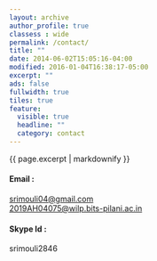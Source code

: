 ```yaml
---
layout: archive
author_profile: true
classess : wide
permalink: /contact/
title: ""
date: 2014-06-02T15:05:16-04:00
modified: 2016-01-04T16:38:17-05:00
excerpt: ""
ads: false
fullwidth: true
tiles: true
feature:
  visible: true
  headline: ""
  category: contact
---
```


{{ page.excerpt | markdownify }}

#### Email :
 [srimouli04@gmail.com](mailto:srimouli04gmail.com) <br>
 [2019AH04075@wilp.bits-pilani.ac.in](mailto:2019AH04075@wilp.bits-pilani.ac.in)

#### Skype Id : 
  srimouli2846


